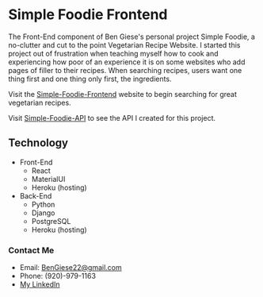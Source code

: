 # Simple Foodie Frontend

The Front-End component of Ben Giese's personal project Simple Foodie, a no-clutter and cut to the point Vegetarian Recipe Website. I started this project out of frustration when teaching myself how to cook and experiencing how poor of an experience it is on some websites who add pages of filler to their recipes. When searching recipes, users want one thing first and one thing only first, the ingredients. 

Visit the [Simple-Foodie-Frontend](https://simple-foodie-frontend.herokuapp.com/) website to begin searching for great vegetarian recipes.

Visit [Simple-Foodie-API](http://simple-foodie-api.herokuapp.com/) to see the API I created for this project.


## Technology

- Front-End
    - React
    - MaterialUI
    - Heroku (hosting)
- Back-End
    - Python
    - Django
    - PostgreSQL
    - Heroku (hosting)

### Contact Me
- Email: BenGiese22@gmail.com
- Phone: (920)-979-1163
- [My LinkedIn](https://www.linkedin.com/in/benjamin-giese/)
